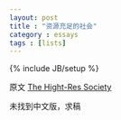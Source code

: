 ```yaml
---
layout: post
title : "资源充足的社会"
category : essays
tags : [lists]
---
```

{% include JB/setup %}

原文 [The Hight-Res Society](http://www.paulgraham.com/highres.html)  

未找到中文版，求稿   
